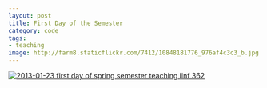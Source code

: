 ```yaml
---
layout: post
title: First Day of the Semester
category: code
tags:
- teaching
image: http://farm8.staticflickr.com/7412/10848181776_976af4c3c3_b.jpg
---
```


<a href="http://www.flickr.com/photos/katydecorah/10848181776/" title="2013-01-23 first day of spring semester teaching iinf 362 by katydecorah, on Flickr"><img src="http://farm8.staticflickr.com/7412/10848181776_976af4c3c3_b.jpg" class="pop-out" alt="2013-01-23 first day of spring semester teaching iinf 362"></a>